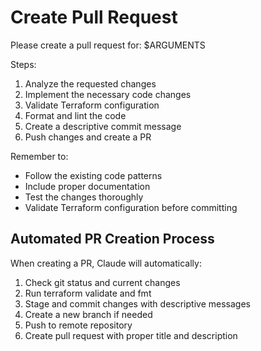 # Create Pull Request

Please create a pull request for: $ARGUMENTS

Steps:
1. Analyze the requested changes
2. Implement the necessary code changes
3. Validate Terraform configuration
4. Format and lint the code
5. Create a descriptive commit message
6. Push changes and create a PR

Remember to:
- Follow the existing code patterns
- Include proper documentation
- Test the changes thoroughly
- Validate Terraform configuration before committing

## Automated PR Creation Process

When creating a PR, Claude will automatically:
1. Check git status and current changes
2. Run terraform validate and fmt
3. Stage and commit changes with descriptive messages
4. Create a new branch if needed
5. Push to remote repository
6. Create pull request with proper title and description
